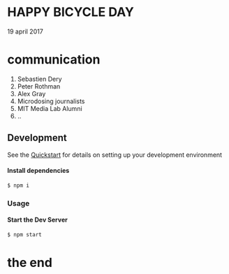 
# HAPPY BICYCLE DAY
19 april 2017

# communication
1. Sebastien Dery
2. Peter Rothman
3. Alex Gray
4. Microdosing journalists
5. MIT Media Lab Alumni
6. ..

## Development

See the [Quickstart](http://docs.init.ai/docs/quickstart) for details on setting up your development environment

#### Install dependencies
```bash
$ npm i
```
### Usage
#### Start the Dev Server
```bash
$ npm start
```
# the end



